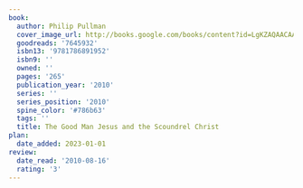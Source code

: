 ```yaml
---
book:
  author: Philip Pullman
  cover_image_url: http://books.google.com/books/content?id=LgKZAQAACAAJ&printsec=frontcover&img=1&zoom=1&source=gbs_api
  goodreads: '7645932'
  isbn13: '9781786891952'
  isbn9: ''
  owned: ''
  pages: '265'
  publication_year: '2010'
  series: ''
  series_position: '2010'
  spine_color: '#786b63'
  tags: ''
  title: The Good Man Jesus and the Scoundrel Christ
plan:
  date_added: 2023-01-01
review:
  date_read: '2010-08-16'
  rating: '3'
---
```

